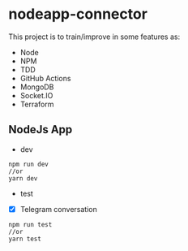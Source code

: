 # nodeapp-connector

This project is to train/improve in some features as:
* Node
* NPM
* TDD
* GitHub Actions
* MongoDB
* Socket.IO
* Terraform

## NodeJs App

* dev
```
npm run dev 
//or 
yarn dev
```

- test

- [x] Telegram conversation

```
npm run test 
//or 
yarn test
```